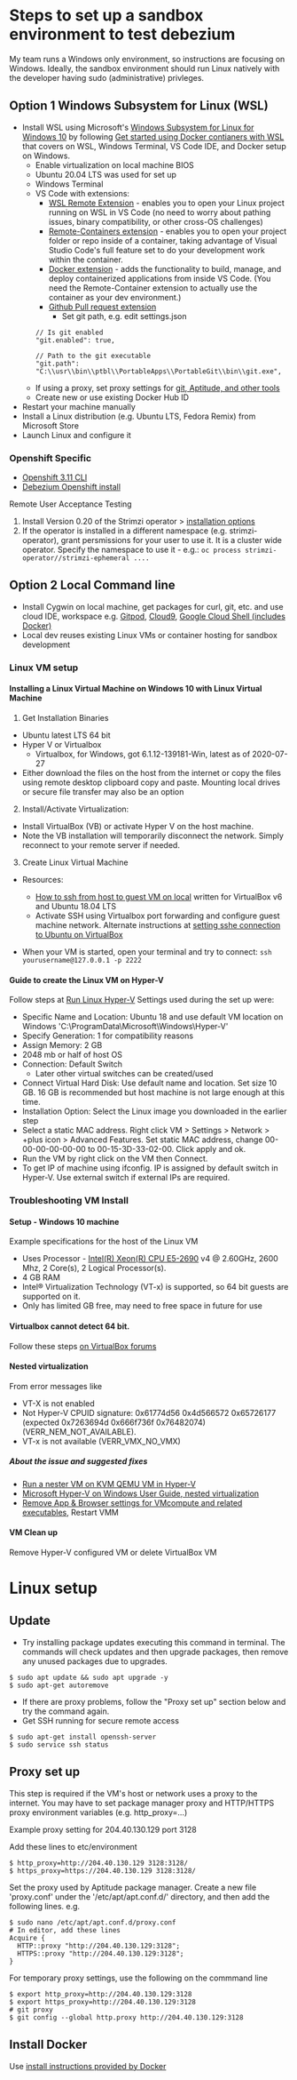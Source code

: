 # Steps to set up a sandbox environment to test debezium

My team runs a Windows only environment, so instructions are focusing on Windows. 
Ideally, the sandbox environment should run Linux natively with the developer having sudo (administrative) privleges.

## Option 1 Windows Subsystem for Linux (WSL)
- Install WSL using Microsoft's [Windows Subsystem for Linux for Windows 10](https://github.com/MicrosoftDocs/wsl/blob/master/WSL/install-win10.md) by following [Get started using Docker contianers with WSL](https://docs.microsoft.com/en-us/windows/wsl/tutorials/wsl-containers) that covers on WSL, Windows Terminal, VS Code IDE, and Docker setup on Windows. 
  - Enable virtualization on local machine BIOS
  - Ubuntu 20.04 LTS was used for set up
  - Windows Terminal
  - VS Code with extensions:
    - [WSL Remote Extension](https://marketplace.visualstudio.com/items?itemName=ms-vscode-remote.remote-wsl) - enables you to open your Linux project running on WSL in VS Code (no need to worry about pathing issues, binary compatibility, or other cross-OS challenges)
    - [Remote-Containers extension](https://marketplace.visualstudio.com/items?itemName=ms-vscode-remote.remote-containers) - enables you to open your project folder or repo inside of a container, taking advantage of Visual Studio Code's full feature set to do your development work within the container.
    - [Docker extension](https://marketplace.visualstudio.com/items?itemName=ms-azuretools.vscode-docker) - adds the functionality to build, manage, and deploy containerized applications from inside VS Code. (You need the Remote-Container extension to actually use the container as your dev environment.)
    - [Github Pull request extension](https://marketplace.visualstudio.com/items?itemName=GitHub.vscode-pull-request-github)
      - Set git path, e.g. edit settings.json 
     ```
     // Is git enabled
     "git.enabled": true,

     // Path to the git executable
     "git.path": "C:\\usr\\bin\\ptbl\\PortableApps\\PortableGit\\bin\\git.exe",
     ```
  - If using a proxy, set proxy settings for [git, Aptitude, and other tools](https://github.com/justintungonline/debezium-tests/blob/main/localdev.md#proxy-set-up)
  - Create new or use existing Docker Hub ID
- Restart your machine manually
-  Install a Linux distribution (e.g. Ubuntu LTS, Fedora Remix) from Microsoft Store
-  Launch Linux and configure it

### Openshift Specific

- [Openshift 3.11 CLI](https://docs.openshift.com/container-platform/3.11/cli_reference/get_started_cli.html)
- [Debezium Openshift install](https://debezium.io/documentation/reference/operations/openshift.html)

Remote User Acceptance Testing
1. Install Version 0.20 of the Strimzi operator > [installation options](https://github.com/lenisha/aks-tests/tree/master/oshift/strimzi-kafka-connect-eventhubs#install-strimzi-operator)
2.	If the operator is installed in a different namespace (e.g. strimzi-operator), grant persmissions for your user to use it. It is a cluster wide operator. Specify the namespace to use it - e.g.: `oc process strimzi-operator//strimzi-ephemeral ....`


## Option 2 Local Command line 
- Install Cygwin on local machine, get packages for curl, git, etc. and use cloud IDE, workspace e.g. [Gitpod](https://gitpod.io/workspaces/), [Cloud9](https://aws.amazon.com/cloud9/), [Google Cloud Shell (includes Docker)](https://cloud.google.com/shell)
- Local dev reuses existing Linux VMs or container hosting for sandbox development

### Linux VM setup

#### Installing a Linux Virtual Machine on Windows 10 with Linux Virtual Machine
1. Get Installation Binaries
- Ubuntu latest LTS 64 bit
- Hyper V or Virtualbox
  - Virtualbox, for Windows, got 6.1.12-139181-Win, latest as of 2020-07-27
- Either download the files on the host from the internet or copy the files using remote desktop clipboard copy and paste. Mounting local drives or secure file transfer may also be an option
2. Install/Activate Virtualization:
- Install VirtualBox (VB) or activate Hyper V on the host machine.
- Note the VB installation will temporarily disconnect the network. Simply reconnect to your remote server if needed.
3. Create Linux Virtual Machine
- Resources:
  - [How to ssh from host to guest VM on local](https://medium.com/nycdev/how-to-ssh-from-a-host-to-a-guest-vm-on-your-local-machine-6cb4c91acc2e) written for VirtualBox v6 and Ubuntu 18.04 LTS
  - Activate SSH using Virtualbox port forwarding and configure guest machine network. Alternate instructions at [setting sshe connection to Ubuntu on VirtualBox](https://medium.com/@pierangelo1982/setting-ssh-connection-to-ubuntu-on-virtualbox-af243f737b8b)

- When your VM is started, open your terminal and try to connect: `ssh yourusername@127.0.0.1 -p 2222`

#### Guide to create the Linux VM on Hyper-V
Follow steps at [Run Linux Hyper-V](https://www.nakivo.com/blog/run-linux-hyper-v/)
Settings used during the set up were:
- Specific Name and Location: Ubuntu 18 and use default VM location on Windows 'C:\ProgramData\Microsoft\Windows\Hyper-V\'
- Specify Generation: 1 for compatibility reasons
- Assign Memory: 2 GB 
- 2048 mb or half of host OS
- Connection: Default Switch
  - Later other virtual switches can be created/used
- Connect Virtual Hard Disk: Use default name and location. Set size 10 GB. 16 GB is recommended but host machine is not large enough at this time.
- Installation Option: Select the Linux image you downloaded in the earlier step
- Select a static MAC address. Right click VM > Settings > Network > +plus icon > Advanced Features. Set static MAC address, change 00-00-00-00-00-00 to 00-15-3D-33-02-00. Click apply and ok.
- Run the VM by right click on the VM then Connect.
- To get IP of machine using ifconfig. IP is assigned by default switch in Hyper-V. Use external switch if external IPs are required.

### Troubleshooting VM Install

#### Setup - Windows 10 machine
Example specifications for the host of the Linux VM
- Uses Processor - [Intel(R) Xeon(R) CPU E5-2690](https://ark.intel.com/content/www/us/en/ark/products/64596/intel-xeon-processor-e5-2690-20m-cache-2-90-ghz-8-00-gt-s-intel-qpi.html) v4 @ 2.60GHz, 2600 Mhz, 2 Core(s), 2 Logical Processor(s).  
- 4 GB RAM
- Intel® Virtualization Technology (VT-x) is supported, so 64 bit guests are supported on it.
- Only has limited GB free, may need to free space in future for use

#### Virtualbox cannot detect 64 bit. 
Follow these steps [on VirtualBox forums](https://forums.virtualbox.org/viewtopic.php?f=1&t=62339)

#### Nested virtualization
From error messages like 
- VT-X is not enabled
- Not Hyper-V CPUID signature: 0x61774d56 0x4d566572 0x65726177 (expected 0x7263694d 0x666f736f 0x76482074) (VERR_NEM_NOT_AVAILABLE).
- VT-x is not available (VERR_VMX_NO_VMX)
##### About the issue and suggested fixes
- [Run a nester VM on KVM QEMU VM in Hyper-V](https://timothygruber.com/hyper-v-2/run-a-nested-vm-on-kvm-qemu-vm-in-hyper-v/)
- [Microsoft Hyper-V on Windows User Guide, nested virtualization](https://docs.microsoft.com/en-us/virtualization/hyper-v-on-windows/user-guide/nested-virtualization)
- [Remove App & Browser settings for VMcompute and related executables](https://stackoverflow.com/questions/41182714/unable-to-start-docker-in-windows-10-hyper-v-error-is-thrown), Restart VMM

#### VM Clean up
Remove Hyper-V configured VM or delete VirtualBox VM

# Linux setup

## Update
- Try installing package updates executing this command in terminal. The commands will check updates and then upgrade packages, then remove any unused packages due to upgrades.
```shell
$ sudo apt update && sudo apt upgrade -y
$ sudo apt-get autoremove
```
- If there are proxy problems, follow the "Proxy set up" section below and try the command again.
- Get SSH running for secure remote access
```shell
$ sudo apt-get install openssh-server
$ sudo service ssh status
```

## Proxy set up
This step is required if the VM's host or network uses a proxy to the internet.
You may have to set package manager proxy and HTTP/HTTPS proxy environment variables (e.g. http_proxy=...)

Example proxy setting for 204.40.130.129 port 3128

Add these lines to etc/environment
```shell
$ http_proxy=http://204.40.130.129 3128:3128/
$ https_proxy=https://204.40.130.129 3128:3128/
```

Set the proxy used by Aptitude package manager. Create a new file 'proxy.conf' under the '/etc/apt/apt.conf.d/' directory, and then add the following lines. e.g.
```shell
$ sudo nano /etc/apt/apt.conf.d/proxy.conf
# In editor, add these lines
Acquire {
  HTTP::proxy "http://204.40.130.129:3128";
  HTTPS::proxy "http://204.40.130.129:3128";
}
```
For temporary proxy settings, use the following on the commmand line
```shell 
$ export http_proxy=http://204.40.130.129:3128
$ export https_proxy=http://204.40.130.129:3128
# git proxy
$ git config --global http.proxy http://204.40.130.129:3128
```

## Install Docker 
Use [install instructions provided by Docker](https://docs.docker.com/engine/install/ubuntu/#install-using-the-repository)
